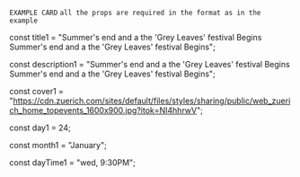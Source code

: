 `EXAMPLE CARD`
`all the props are required in the format as in the example`

const title1 =
"Summer's end and a the 'Grey Leaves' festival Begins Summer's end and a the 'Grey Leaves' festival Begins";

const description1 =
"Summer's end and a the 'Grey Leaves' festival Begins Summer's end and a the 'Grey Leaves' festival Begins";

const cover1 =
"https://cdn.zuerich.com/sites/default/files/styles/sharing/public/web_zuerich_home_topevents_1600x900.jpg?itok=NI4hhrwV";

const day1 = 24;

const month1 = "January";

const dayTime1 = "wed, 9:30PM";

<Card
        coverUrl={cover1}
        description={description1}
        title={title1}
        tagColor="purple"
        day={day1}
        month={month1}
        dayTime={dayTime1}
        tag="Music"
/>
